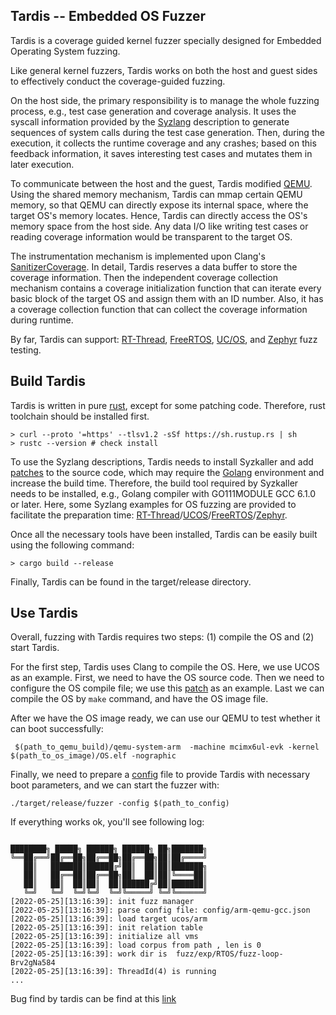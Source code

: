 ## Tardis -- Embedded OS Fuzzer 
Tardis is a coverage guided kernel fuzzer specially designed for Embedded Operating System fuzzing.

Like general kernel fuzzers, Tardis works on both the host and guest sides to effectively conduct the coverage-guided fuzzing.

On the host side, the primary responsibility is to manage the whole fuzzing process, e.g., test case generation and coverage analysis.
It uses the syscall information provided by the [Syzlang](https://github.com/google/syzkaller/blob/master/docs/syscall_descriptions.md) description to generate sequences of system calls during the test case generation.
Then, during the execution, it collects the runtime coverage and any crashes; based on this feedback information, it saves interesting test cases and mutates them in later execution.

To communicate between the host and the guest, Tardis modified [QEMU](./tardis_external/patches/qemu_shm.patch). Using the shared memory mechanism, Tardis can mmap certain QEMU memory, so that QEMU  can directly expose its internal space, where the target OS's memory locates. Hence, Tardis can directly access the OS's memory space from the host side. Any data I/O like writing test cases or reading coverage information would be transparent to the target OS.

The instrumentation mechanism is implemented upon Clang's [SanitizerCoverage](https://clang.llvm.org/docs/SanitizerCoverage.html).
In detail, Tardis reserves a data buffer to store the coverage information.
Then the independent coverage collection mechanism contains a coverage initialization function that can iterate every basic block of the target OS and assign them with an ID number. Also, it has a coverage collection function that can collect the coverage information during runtime.

By far, Tardis can support: [RT-Thread](https://github.com/RT-Thread/rt-thread), [FreeRTOS](https://github.com/FreeRTOS/FreeRTOS), [UC/OS](https://github.com/weston-embedded/uC-OS3), and [Zephyr](https://github.com/zephyrproject-rtos/zephyr) fuzz testing.


## Build Tardis
Tardis is written in pure [rust](https://www.rust-lang.org/), except for some patching code. Therefore, rust toolchain should be installed first.
```shell
> curl --proto '=https' --tlsv1.2 -sSf https://sh.rustup.rs | sh
> rustc --version # check install
```

To use the Syzlang descriptions, Tardis needs to install Syzkaller and add [patches](./tardis_external/patches/syz-gen.patch) to the source code, which may require the [Golang](https://go.dev/) environment and increase the build time. Therefore, the build tool required by Syzkaller needs to be installed, e.g., Golang compiler with GO111MODULE GCC 6.1.0 or later. Here, some Syzlang examples for OS fuzzing are provided to facilitate the preparation time: [RT-Thread](./sys/rtthread/)/[UCOS](./sys/ucos/)/[FreeRTOS](./sys/freertos/)/[Zephyr](./sys/zephyr/). 

Once all the necessary tools have been installed, Tardis can be easily built using the following command: 

```shell
> cargo build --release
```

Finally, Tardis can be found in the target/release directory.

## Use Tardis

Overall, fuzzing with Tardis requires two steps: (1) compile the OS and (2) start Tardis.

For the first step, Tardis uses Clang to compile the OS. Here, we use UCOS as an example.
First, we need to have the OS source code. Then we need to configure the OS compile file; we use this [patch](./tardis_external/patches/uCOS-Makefile.patch) as an example. 
Last we can compile the OS by ```make``` command, and have the OS image file.

After we have the OS image ready, we can use our QEMU to test whether it can boot successfully:

```shell
 $(path_to_qemu_build)/qemu-system-arm  -machine mcimx6ul-evk -kernel $(path_to_os_image)/OS.elf -nographic
```

Finally, we need to prepare a [config](./tardis_external/arm-qemu-gcc.json) file to provide Tardis with necessary boot parameters, and we can start the fuzzer with:

```shell
./target/release/fuzzer -config $(path_to_config)
```

If everything works ok, you'll see following log:
```

████████╗ █████╗ ██████╗ ██████╗ ██╗███████╗
╚══██╔══╝██╔══██╗██╔══██╗██╔══██╗██║██╔════╝
   ██║   ███████║██████╔╝██║  ██║██║███████╗
   ██║   ██╔══██║██╔══██╗██║  ██║██║╚════██║
   ██║   ██║  ██║██║  ██║██████╔╝██║███████║
   ╚═╝   ╚═╝  ╚═╝╚═╝  ╚═╝╚═════╝ ╚═╝╚══════╝
[2022-05-25][13:16:39]: init fuzz manager
[2022-05-25][13:16:39]: parse config file: config/arm-qemu-gcc.json
[2022-05-25][13:16:39]: load target ucos/arm
[2022-05-25][13:16:39]: init relation table
[2022-05-25][13:16:39]: initialize all vms
[2022-05-25][13:16:39]: load corpus from path , len is 0
[2022-05-25][13:16:39]: work dir is  fuzz/exp/RTOS/fuzz-loop-Brv2gNa584
[2022-05-25][13:16:39]: ThreadId(4) is running
...
```

Bug find by tardis can be find at this [link](./tardis_external/bugs.md)